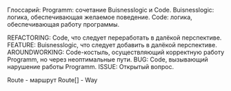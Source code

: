 ﻿Глоссарий:
Programm: сочетание Buisnesslogic и Code.
Buisnesslogic: логика, обеспечивающая желаемое поведение.
Code: логика, обеспечивающая работу программы.

REFACTORING: Code, что следует переработать в далёкой перспективе.
FEATURE: Buisnesslogic, что следует добавить в далёкой перспективе.
AROUNDWORKING: Code-костыль, осуществляющий корректную работу Programm, но через неоптимальные пути.
BUG: Code, вызывающий нарушение работы Programm.
ISSUE: Открытый вопрос.

Route - маршрут
Route[] - Way

